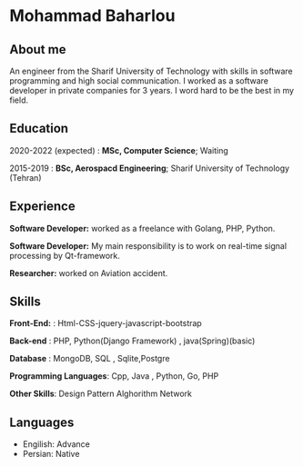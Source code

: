 Mohammad Baharlou
============
About me
---------
An engineer from the Sharif University of Technology with skills in software programming and high social communication.
I worked as a software developer in private companies for 3 years. I word hard to be the best in my field.



Education
---------

2020-2022 (expected)
:   **MSc, Computer Science**; Waiting

   

2015-2019
:   **BSc, Aerospacd Engineering**; Sharif University of
    Technology (Tehran)


Experience
----------
**Software Developer:**
worked as a freelance with Golang, PHP, Python.

**Software Developer:**
My main responsibility is to work on real-time signal processing by Qt-framework.

**Researcher:**
worked on Aviation accident.

Skills
--------------------
**Front-End:**
: Html-CSS-jquery-javascript-bootstrap 

**Back-end**
: PHP, Python(Django Framework) , java(Spring)(basic)

**Database**
: MongoDB, SQL , Sqlite,Postgre

**Programming Languages**:
Cpp, Java , Python, Go, PHP

**Other Skills**:
Design Pattern
Alghorithm
Network

[ref]: https://github.com/iimohammad

Languages
----------------------------------------

* Engilish: Advance
* Persian: Native
     

